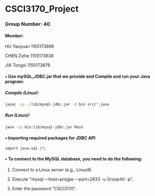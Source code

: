 # CSCI3170_Project

### Group Number: 40

#### Member:

HU Yaoyuan 1155173899

CHEN Zizhe 1155173938

JIA Tongxi 1155173879

#### • Use mySQL_JDBC.jar that we provide and Compile and run your Java program:

##### Compile (Linux):

```bash
javac -cp .:lib/mysql-jdbc.jar -d bin src/*.java
```

##### Run (Linux):

```bash
java -cp bin:lib/mysql-jdbc.jar Main
```

#### • Importing required packages for JDBC API

`import java.sql.\*;`

#### • To connect to the MySQL database, you need to do the following:

1. Connect to a Linux server (e.g., Linux9).

2. Execute "mysql --host=projgw --port=2633 -u Group40 -p".

3. Enter the password "CSCI3170".

